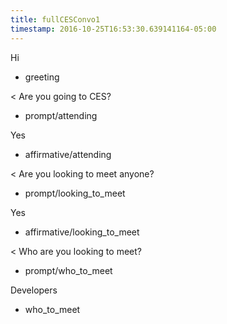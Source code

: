 ```yaml
---
title: fullCESConvo1
timestamp: 2016-10-25T16:53:30.639141164-05:00
---
```


Hi
* greeting

< Are you going to CES?
* prompt/attending

Yes
* affirmative/attending

< Are you looking to meet anyone?
* prompt/looking_to_meet

Yes
* affirmative/looking_to_meet

< Who are you looking to meet?
* prompt/who_to_meet

Developers
* who_to_meet
